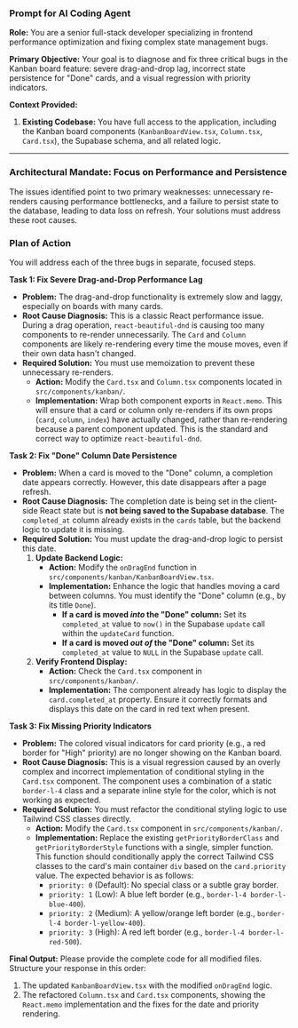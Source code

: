 ### **Prompt for AI Coding Agent**

**Role:** You are a senior full-stack developer specializing in frontend performance optimization and fixing complex state management bugs.

**Primary Objective:** Your goal is to diagnose and fix three critical bugs in the Kanban board feature: severe drag-and-drop lag, incorrect state persistence for "Done" cards, and a visual regression with priority indicators.

**Context Provided:**
1.  **Existing Codebase:** You have full access to the application, including the Kanban board components (`KanbanBoardView.tsx`, `Column.tsx`, `Card.tsx`), the Supabase schema, and all related logic.

---

### **Architectural Mandate: Focus on Performance and Persistence**

The issues identified point to two primary weaknesses: unnecessary re-renders causing performance bottlenecks, and a failure to persist state to the database, leading to data loss on refresh. Your solutions must address these root causes.

### **Plan of Action**

You will address each of the three bugs in separate, focused steps.

**Task 1: Fix Severe Drag-and-Drop Performance Lag**

*   **Problem:** The drag-and-drop functionality is extremely slow and laggy, especially on boards with many cards.
*   **Root Cause Diagnosis:** This is a classic React performance issue. During a drag operation, `react-beautiful-dnd` is causing too many components to re-render unnecessarily. The `Card` and `Column` components are likely re-rendering every time the mouse moves, even if their own data hasn't changed.
*   **Required Solution:** You must use memoization to prevent these unnecessary re-renders.
    *   **Action:** Modify the `Card.tsx` and `Column.tsx` components located in `src/components/kanban/`.
    *   **Implementation:** Wrap both component exports in `React.memo`. This will ensure that a card or column only re-renders if its own props (`card`, `column`, `index`) have actually changed, rather than re-rendering because a parent component updated. This is the standard and correct way to optimize `react-beautiful-dnd`.

**Task 2: Fix "Done" Column Date Persistence**

*   **Problem:** When a card is moved to the "Done" column, a completion date appears correctly. However, this date disappears after a page refresh.
*   **Root Cause Diagnosis:** The completion date is being set in the client-side React state but is **not being saved to the Supabase database**. The `completed_at` column already exists in the `cards` table, but the backend logic to update it is missing.
*   **Required Solution:** You must update the drag-and-drop logic to persist this date.
    1.  **Update Backend Logic:**
        *   **Action:** Modify the `onDragEnd` function in `src/components/kanban/KanbanBoardView.tsx`.
        *   **Implementation:** Enhance the logic that handles moving a card between columns. You must identify the "Done" column (e.g., by its title `Done`).
            *   **If a card is moved *into* the "Done" column:** Set its `completed_at` value to `now()` in the Supabase `update` call within the `updateCard` function.
            *   **If a card is moved *out of* the "Done" column:** Set its `completed_at` value to `NULL` in the Supabase `update` call.
    2.  **Verify Frontend Display:**
        *   **Action:** Check the `Card.tsx` component in `src/components/kanban/`.
        *   **Implementation:** The component already has logic to display the `card.completed_at` property. Ensure it correctly formats and displays this date on the card in red text when present.

**Task 3: Fix Missing Priority Indicators**

*   **Problem:** The colored visual indicators for card priority (e.g., a red border for "High" priority) are no longer showing on the Kanban board.
*   **Root Cause Diagnosis:** This is a visual regression caused by an overly complex and incorrect implementation of conditional styling in the `Card.tsx` component. The component uses a combination of a static `border-l-4` class and a separate inline style for the color, which is not working as expected.
*   **Required Solution:** You must refactor the conditional styling logic to use Tailwind CSS classes directly.
    *   **Action:** Modify the `Card.tsx` component in `src/components/kanban/`.
    *   **Implementation:** Replace the existing `getPriorityBorderClass` and `getPriorityBorderStyle` functions with a single, simpler function. This function should conditionally apply the correct Tailwind CSS classes to the card's main container `div` based on the `card.priority` value. The expected behavior is as follows:
        *   `priority: 0` (Default): No special class or a subtle gray border.
        *   `priority: 1` (Low): A blue left border (e.g., `border-l-4 border-l-blue-400`).
        *   `priority: 2` (Medium): A yellow/orange left border (e.g., `border-l-4 border-l-yellow-400`).
        *   `priority: 3` (High): A red left border (e.g., `border-l-4 border-l-red-500`).

**Final Output:**
Please provide the complete code for all modified files. Structure your response in this order:
1.  The updated `KanbanBoardView.tsx` with the modified `onDragEnd` logic.
2.  The refactored `Column.tsx` and `Card.tsx` components, showing the `React.memo` implementation and the fixes for the date and priority rendering.